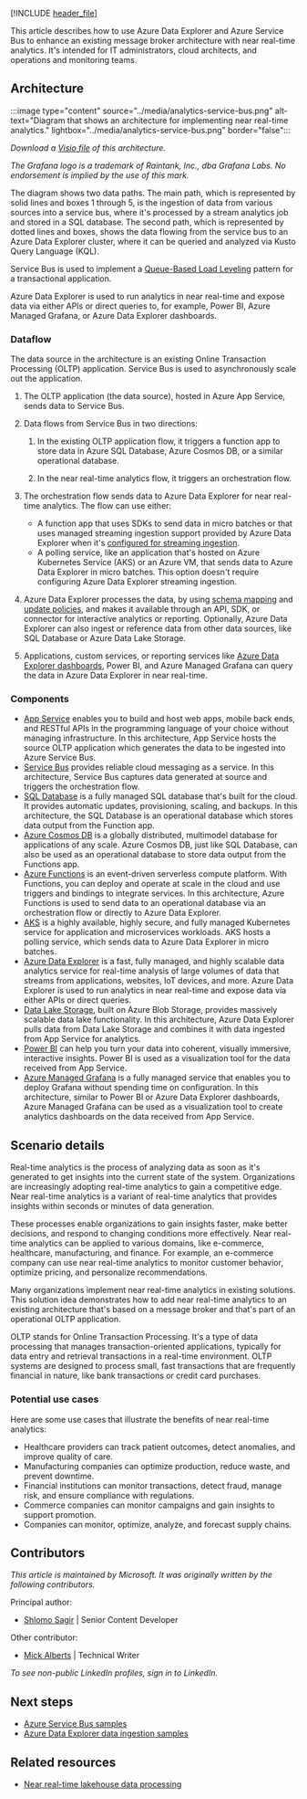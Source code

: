 [!INCLUDE [header_file](../../../includes/sol-idea-header.md)]

This article describes how to use Azure Data Explorer and Azure Service Bus to enhance an existing message broker architecture with near real-time analytics. It's intended for IT administrators, cloud architects, and operations and monitoring teams.

## Architecture

:::image type="content" source="../media/analytics-service-bus.png" alt-text="Diagram that shows an architecture for implementing near real-time analytics." lightbox="../media/analytics-service-bus.png" border="false":::

*Download a [Visio file](https://arch-center.azureedge.net/analytics-service-bus.vsdx) of this architecture.*

*The Grafana logo is a trademark of Raintank, Inc., dba Grafana Labs. No endorsement is implied by the use of this mark.*

The diagram shows two data paths. The main path, which is represented by solid lines and boxes 1 through 5, is the ingestion of data from various sources into a service bus, where it's processed by a stream analytics job and stored in a SQL database. The second path, which is represented by dotted lines and boxes, shows the data flowing from the service bus to an Azure Data Explorer cluster, where it can be queried and analyzed via Kusto Query Language (KQL).

Service Bus is used to implement a [Queue-Based Load Leveling](../../patterns/queue-based-load-leveling.yml) pattern for a transactional application.

Azure Data Explorer is used to run analytics in near real-time and expose data via either APIs or direct queries to, for example, Power BI, Azure Managed Grafana, or Azure Data Explorer dashboards.

### Dataflow

The data source in the architecture is an existing Online Transaction Processing (OLTP) application. Service Bus is used to asynchronously scale out the application.

1. The OLTP application (the data source), hosted in Azure App Service, sends data to Service Bus.

1. Data flows from Service Bus in two directions:

   1. In the existing OLTP application flow, it triggers a function app to store data in Azure SQL Database, Azure Cosmos DB, or a similar operational database.

   1. In the near real-time analytics flow, it triggers an orchestration flow.

1. The orchestration flow sends data to Azure Data Explorer for near real-time analytics. The flow can use either:

   - A function app that uses SDKs to send data in micro batches or that uses managed streaming ingestion support provided by Azure Data Explorer when it's [configured for streaming ingestion](/azure/data-explorer/ingest-data-streaming).
   - A polling service, like an application that's hosted on Azure Kubernetes Service (AKS) or an Azure VM, that sends data to Azure Data Explorer in micro batches. This option doesn't require configuring Azure Data Explorer streaming ingestion.

1. Azure Data Explorer processes the data, by using [schema mapping](/azure/data-explorer/kusto/management/mappings) and [update policies](/azure/data-explorer/kusto/management/updatepolicy), and makes it available through an API, SDK, or connector for interactive analytics or reporting. Optionally, Azure Data Explorer can also ingest or reference data from other data sources, like SQL Database or Azure Data Lake Storage.

1. Applications, custom services, or reporting services like [Azure Data Explorer dashboards](/azure/data-explorer/azure-data-explorer-dashboards), Power BI, and Azure Managed Grafana can query the data in Azure Data Explorer in near real-time.

### Components

- [App Service](/azure/well-architected/service-guides/app-service-web-apps) enables you to build and host web apps, mobile back ends, and RESTful APIs in the programming language of your choice without managing infrastructure. In this architecture, App Service hosts the source OLTP application which generates the data to be ingested into Azure Service Bus.
- [Service Bus](/azure/well-architected/service-guides/service-bus/reliability) provides reliable cloud messaging as a service. In this architecture, Service Bus captures data generated at source and triggers the orchestration flow.
- [SQL Database](/azure/well-architected/service-guides/azure-sql-database-well-architected-framework) is a fully managed SQL database that's built for the cloud. It provides automatic updates, provisioning, scaling, and backups. In this architecture, the SQL Database is an operational database which stores data output from the Function app.
- [Azure Cosmos DB](/azure/well-architected/service-guides/cosmos-db) is a globally distributed, multimodel database for applications of any scale. Azure Cosmos DB, just like SQL Database, can also be used as an operational database to store data output from the Functions app.
- [Azure Functions](/azure/well-architected/service-guides/azure-functions-security) is an event-driven serverless compute platform. With Functions, you can deploy and operate at scale in the cloud and use triggers and bindings to integrate services. In this architecture, Azure Functions is used to send data to an operational database via an orchestration flow or directly to Azure Data Explorer.
- [AKS](/azure/well-architected/service-guides/azure-kubernetes-service) is a highly available, highly secure, and fully managed Kubernetes service for application and microservices workloads. AKS hosts a polling service, which sends data to Azure Data Explorer in micro batches.
- [Azure Data Explorer](/azure/data-explorer/data-explorer-overview) is a fast, fully managed, and highly scalable data analytics service for real-time analysis of large volumes of data that streams from applications, websites, IoT devices, and more. Azure Data Explorer is used to run analytics in near real-time and expose data via either APIs or direct queries.
- [Data Lake Storage](/azure/storage/blobs/data-lake-storage-introduction), built on Azure Blob Storage, provides massively scalable data lake functionality. In this architecture, Azure Data Explorer pulls data from Data Lake Storage and combines it with data ingested from App Service for analytics.
- [Power BI](/power-bi/fundamentals/power-bi-overview) can help you turn your data into coherent, visually immersive, interactive insights. Power BI is used as a visualization tool for the data received from App Service.
- [Azure Managed Grafana](/azure/managed-grafana/overview) is a fully managed service that enables you to deploy Grafana without spending time on configuration. In this architecture, similar to Power BI or Azure Data Explorer dashboards, Azure Managed Grafana can be used as a visualization tool to create analytics dashboards on the data received from App Service.

## Scenario details

Real-time analytics is the process of analyzing data as soon as it's generated to get insights into the current state of the system. Organizations are increasingly adopting real-time analytics to gain a competitive edge. Near real-time analytics is a variant of real-time analytics that provides insights within seconds or minutes of data generation.

These processes enable organizations to gain insights faster, make better decisions, and respond to changing conditions more effectively. Near real-time analytics can be applied to various domains, like e-commerce, healthcare, manufacturing, and finance. For example, an e-commerce company can use near real-time analytics to monitor customer behavior, optimize pricing, and personalize recommendations.

Many organizations implement near real-time analytics in existing solutions. This solution idea demonstrates how to add near real-time analytics to an existing architecture that's based on a message broker and that's part of an operational OLTP application.

OLTP stands for Online Transaction Processing. It's a type of data processing that manages transaction-oriented applications, typically for data entry and retrieval transactions in a real-time environment. OLTP systems are designed to process small, fast transactions that are frequently financial in nature, like bank transactions or credit card purchases.

### Potential use cases

Here are some use cases that illustrate the benefits of near real-time analytics:

- Healthcare providers can track patient outcomes, detect anomalies, and improve quality of care.
- Manufacturing companies can optimize production, reduce waste, and prevent downtime.
- Financial institutions can monitor transactions, detect fraud, manage risk, and ensure compliance with regulations.
- Commerce companies can monitor campaigns and gain insights to support promotion.
- Companies can monitor, optimize, analyze, and forecast supply chains.

## Contributors

*This article is maintained by Microsoft. It was originally written by the following contributors.*

Principal author:

- [Shlomo Sagir](https://il.linkedin.com/in/shlomo-sagir) | Senior Content Developer

Other contributor:

- [Mick Alberts](https://www.linkedin.com/in/mick-alberts-a24a1414/) | Technical Writer

*To see non-public LinkedIn profiles, sign in to LinkedIn.*

## Next steps

- [Azure Service Bus samples](/azure/service-bus-messaging/service-bus-samples)
- [Azure Data Explorer data ingestion samples](https://github.com/Azure/azure-kusto-python/blob/master/azure-kusto-ingest/tests/sample.py)

## Related resources

- [Near real-time lakehouse data processing](../../example-scenario/data/real-time-lakehouse-data-processing.yml)

